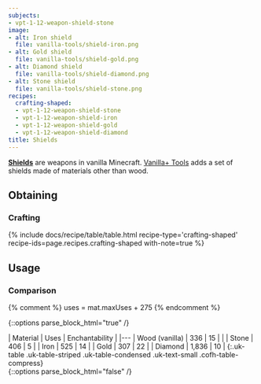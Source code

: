 ```yaml
---
subjects:
- vpt-1-12-weapon-shield-stone
image:
- alt: Iron shield
  file: vanilla-tools/shield-iron.png
- alt: Gold shield
  file: vanilla-tools/shield-gold.png
- alt: Diamond shield
  file: vanilla-tools/shield-diamond.png
- alt: Stone shield
  file: vanilla-tools/shield-stone.png
recipes:
  crafting-shaped:
  - vpt-1-12-weapon-shield-stone
  - vpt-1-12-weapon-shield-iron
  - vpt-1-12-weapon-shield-gold
  - vpt-1-12-weapon-shield-diamond
title: Shields
---
```


**[Shields](https://minecraft.gamepedia.com/Shield)** are weapons in vanilla
Minecraft. [Vanilla+ Tools](../) adds a set of shields made
of materials other than wood.


Obtaining
---------

### Crafting
{% include docs/recipe/table/table.html recipe-type='crafting-shaped' recipe-ids=page.recipes.crafting-shaped with-note=true %}


Usage
-----

### Comparison
{% comment %}
uses = mat.maxUses + 275
{% endcomment %}

{::options parse_block_html="true" /}
<div class="uk-overflow-container">
| Material | Uses | Enchantability |
|---
| Wood (vanilla) | 336 | 15 |
|
| Stone | 406 | 5 |
| Iron | 525 | 14 |
| Gold | 307 | 22 |
| Diamond | 1,836 | 10 |
{:.uk-table .uk-table-striped .uk-table-condensed .uk-text-small .cofh-table-compress}
</div>
{::options parse_block_html="false" /}
